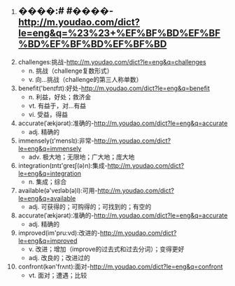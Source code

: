 1. ## ����:# #����-http://m.youdao.com/dict?le=eng&q=%23%23+%EF%BF%BD%EF%BF%BD%EF%BF%BD%EF%BF%BD
2. challenges:挑战-http://m.youdao.com/dict?le=eng&q=challenges
    - n. 挑战（challenge复数形式）
    - v. 向…挑战（challenge的第三人称单数）
3. benefit('benɪfɪt):好处-http://m.youdao.com/dict?le=eng&q=benefit
    - n. 利益，好处；救济金
    - vt. 有益于，对…有益
    - vi. 受益，得益
4. accurate(ˈækjərət):准确的-http://m.youdao.com/dict?le=eng&q=accurate
    - adj. 精确的
5. immensely(ɪ'menslɪ):非常-http://m.youdao.com/dict?le=eng&q=immensely
    - adv. 极大地；无限地；广大地；庞大地
6. integration(ɪntɪ'greɪʃ(ə)n):集成-http://m.youdao.com/dict?le=eng&q=integration
    - n. 集成；综合
7. available(ə'veɪləb(ə)l):可用-http://m.youdao.com/dict?le=eng&q=available
    - adj. 可获得的；可购得的；可找到的；有空的
8. accurate(ˈækjərət):准确的-http://m.youdao.com/dict?le=eng&q=accurate
    - adj. 精确的
9. improved(im'pru:vd):改进的-http://m.youdao.com/dict?le=eng&q=improved
    - v. 改进；增加（improve的过去式和过去分词）；变得更好
    - adj. 改良的；改进过的
10. confront(kən'frʌnt):面对-http://m.youdao.com/dict?le=eng&q=confront
    - vt. 面对；遭遇；比较